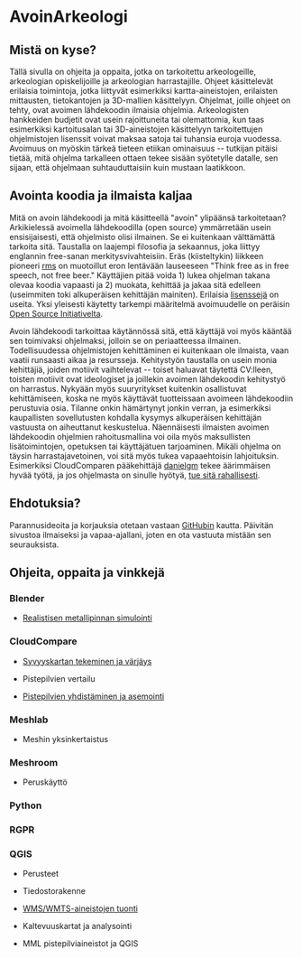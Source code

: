 # AvoinArkeologi

## Mistä on kyse?

Tällä sivulla on ohjeita ja oppaita, jotka on tarkoitettu arkeologeille, arkeologian opiskelijoille ja arkeologian harrastajille. Ohjeet käsittelevät erilaisia toimintoja, jotka liittyvät esimerkiksi kartta-aineistojen, erilaisten mittausten, tietokantojen ja 3D-mallien käsittelyyn. Ohjelmat, joille ohjeet on tehty, ovat avoimen lähdekoodin ilmaisia ohjelmia. Arkeologisten hankkeiden budjetit ovat usein rajoittuneita tai olemattomia, kun taas esimerkiksi kartoitusalan tai 3D-aineistojen käsittelyyn tarkoitettujen ohjelmistojen lisenssit voivat maksaa satoja tai tuhansia euroja vuodessa. Avoimuus on myöskin tärkeä tieteen etiikan ominaisuus -- tutkijan pitäisi tietää, mitä ohjelma tarkalleen ottaen tekee sisään syötetylle datalle, sen sijaan, että ohjelmaan suhtauduttaisiin kuin mustaan laatikkoon. 

## Avointa koodia ja ilmaista kaljaa

Mitä on avoin lähdekoodi ja mitä käsitteellä "avoin" ylipäänsä tarkoitetaan? Arkikielessä avoimella lähdekoodilla (open source) ymmärretään usein ensisijaisesti, että ohjelmisto olisi ilmainen. Se ei kuitenkaan välttämättä tarkoita sitä. Taustalla on laajempi filosofia ja sekaannus, joka liittyy englannin free-sanan merkitysvivahteisiin. Eräs (kiisteltykin) liikkeen pioneeri [rms](https://fi.wikipedia.org/wiki/Richard_Stallman) on muotoillut eron lentävään lauseeseen "Think free as in free speech, not free beer." Käyttäjien pitää voida 1) lukea ohjelman takana olevaa koodia vapaasti ja 2) muokata, kehittää ja jakaa sitä edelleen (useimmiten toki alkuperäisen kehittäjän mainiten). Erilaisia [lisenssejä](https://opensource.org/licenses/) on useita. Yksi yleisesti käytetty tarkempi määritelmä avoimuudelle on peräisin [Open Source Initiativelta](https://opensource.org/osd/).

Avoin lähdekoodi tarkoittaa käytännössä sitä, että käyttäjä voi myös kääntää sen toimivaksi ohjelmaksi, jolloin se on periaatteessa ilmainen. Todellisuudessa ohjelmistojen kehittäminen ei kuitenkaan ole ilmaista, vaan vaatii runsaasti aikaa ja resursseja. Kehitystyön taustalla on usein monia kehittäjiä, joiden motiivit vaihtelevat -- toiset haluavat täytettä CV:lleen, toisten motiivit ovat ideologiset ja joillekin avoimen lähdekoodin kehitystyö on harrastus. Nykyään myös suuryritykset kuitenkin osallistuvat kehittämiseen, koska ne myös käyttävät tuotteissaan avoimeen lähdekoodiin perustuvia osia. Tilanne onkin hämärtynyt jonkin verran, ja esimerkiksi kaupallisten sovellutusten kohdalla kysymys alkuperäisen kehittäjän vastuusta on aiheuttanut keskustelua. Näennäisesti ilmaisten avoimen lähdekoodin ohjelmien rahoitusmallina voi oila myös maksullisten lisätoimintojen, opetuksen tai käyttäjätuen tarjoaminen. Mikäli ohjelma on täysin harrastajavetoinen, voi sitä myös tukea vapaaehtoisin lahjoituksin. Esimerkiksi CloudComparen pääkehittäjä [danielgm](https://danielgm.net/) tekee äärimmäisen hyvää työtä, ja jos ohjelmasta on sinulle hyötyä, [tue sitä rahallisesti](https://donorbox.org/support-cloudcompare).

## Ehdotuksia?

Parannusideoita ja korjauksia otetaan vastaan [GitHubin](https://github.com/nikolaipaukkonen) kautta. Päivitän sivustoa ilmaiseksi ja vapaa-ajallani, joten en ota vastuuta mistään sen seurauksista.

## Ohjeita, oppaita ja vinkkejä

### Blender

- [Realistisen metallipinnan simulointi](./Blender_materiaalimuokkaus/Blender_materiaalimuokkaus.html)

### CloudCompare

- [Syvyyskartan tekeminen ja värjäys](./CloudCompare_Syvyyskartta/CloudCompare_syvyyskartta.md)

- Pistepilvien vertailu

- [Pistepilvien yhdistäminen ja asemointi](./CloudCompare_Pistepilvien_yhdistaminen/Pistepilvien_yhdistaminen.html)

### Meshlab

- Meshin yksinkertaistus

### Meshroom

- Peruskäyttö

### Python

### RGPR

### QGIS
- Perusteet
  
- Tiedostorakenne

- [WMS/WMTS-aineistojen tuonti](./QGIS_WMS-aineistojen_kaytto/WMS-aineistojen_kaytto.md)

- Kaltevuuskartat ja analysointi

- MML pistepilviaineistot ja QGIS
